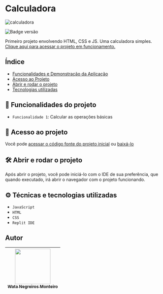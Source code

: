 # Calculadora
![calculadora](https://user-images.githubusercontent.com/90472705/194345745-4c9193af-4942-4605-aa64-bae30b25a1c5.png)


![Badge versão](http://img.shields.io/static/v1?label=VERSÃO&message=%201.0&color=GREEN&style=for-the-badge)

Primeiro projeto envolvendo HTML, CSS e JS. Uma calculadora simples.
[Clique aqui para acessar o projeto em funcionamento.](https://watanegreirosmonteiro.github.io/calculadora/)


## Índice 
* [Funcionalidades e Demonstração da Aplicação](#hammer-funcionalidades-do-projeto)
* [Acesso ao Projeto](#-acesso-ao-projeto)
* [Abrir e rodar o projeto](#%EF%B8%8F-abrir-e-rodar-o-projeto)
* [Tecnologias utilizadas](#%EF%B8%8F-técnicas-e-tecnologias-utilizadas)

## :hammer: Funcionalidades do projeto

- `Funcionalidade 1`: Calcular as operações básicas

## 📁 Acesso ao projeto

Você pode [acessar o código fonte do projeto inicial](https://github.com/WataNegreirosMonteiro/calculadora) ou [baixá-lo](https://github.com/WataNegreirosMonteiro/calculadora/archive/refs/heads/main.zip)

## 🛠️ Abrir e rodar o projeto

Após abrir o projeto, você pode iniciá-lo com o IDE de sua preferência, que quando executado, irá abrir o navegador com o projeto funcionando.

## ⚙️ Técnicas e tecnologias utilizadas

- ``JavaScript``
- ``HTML``
- ``CSS``
- ``Replit IDE``

## Autor

| [<img src="https://avatars.githubusercontent.com/u/90472705?v=4" width=115><br><sub>Wata Negreiros Monteiro</sub>](https://github.com/WataNegreirosMonteiro) |  
| :---: | 
